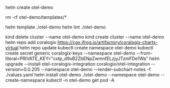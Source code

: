 helm create otel-demo

rm -rf otel-demo/templates/*

helm template ./otel-demo
helm lint ./otel-demo


kind delete cluster --name otel-demo
kind create cluster --name otel-demo
helm repo add coralogix https://cgx.jfrog.io/artifactory/coralogix-charts-virtual
helm repo update
kubectl create namespace otel-demo 
kubectl create secret generic coralogix-keys --namespace otel-demo --from-literal=PRIVATE_KEY="cxtp_d9xB2ZbENpZwmnfELzjyJTzmFDe1Wa"
helm upgrade --install otel-coralogix-integration coralogix/otel-integration --version=0.0.205 --namespace otel-demo --render-subchart-notes -f ./values.yaml
helm install otel-demo ./otel-demo --namespace otel-demo --create-namespace
kubectl -n otel-demo get pod -A



